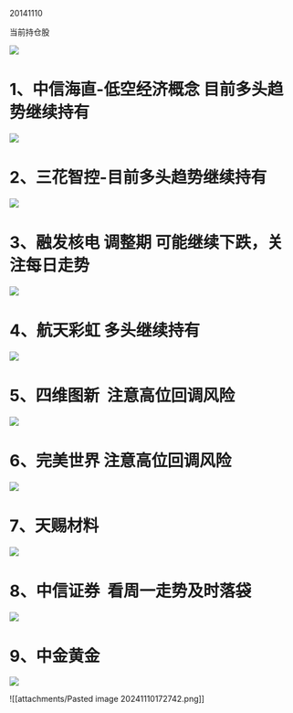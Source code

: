 20141110

当前持仓股

![](file:///C:/Users/15104/AppData/Local/Temp/msohtmlclip1/01/clip_image002.jpg)

# 1、中信海直-低空经济概念 目前多头趋势继续持有

![](file:///C:/Users/15104/AppData/Local/Temp/msohtmlclip1/01/clip_image004.jpg)

# 2、三花智控-目前多头趋势继续持有

![](file:///C:/Users/15104/AppData/Local/Temp/msohtmlclip1/01/clip_image006.jpg)

# 3、融发核电 调整期 可能继续下跌，关注每日走势

![](file:///C:/Users/15104/AppData/Local/Temp/msohtmlclip1/01/clip_image008.jpg)

# 4、航天彩虹 多头继续持有

![](file:///C:/Users/15104/AppData/Local/Temp/msohtmlclip1/01/clip_image010.jpg)

# 5、四维图新  注意高位回调风险

![](file:///C:/Users/15104/AppData/Local/Temp/msohtmlclip1/01/clip_image012.jpg)

# 6、完美世界 注意高位回调风险

![](file:///C:/Users/15104/AppData/Local/Temp/msohtmlclip1/01/clip_image014.jpg)

# 7、天赐材料

![](file:///C:/Users/15104/AppData/Local/Temp/msohtmlclip1/01/clip_image016.jpg)

# 8、中信证券  看周一走势及时落袋

![](file:///C:/Users/15104/AppData/Local/Temp/msohtmlclip1/01/clip_image018.jpg)

# 9、中金黄金

![](file:///C:/Users/15104/AppData/Local/Temp/msohtmlclip1/01/clip_image020.jpg)

![[attachments/Pasted image 20241110172742.png]]